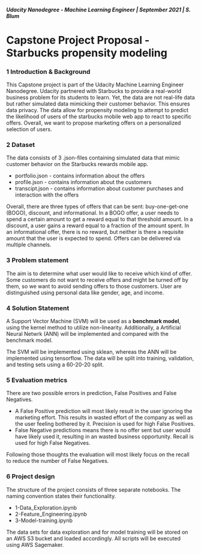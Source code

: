 ##### Udacity Nanodegree - Machine Learning Engineer | September 2021 | S. Blum 

# Capstone Project Proposal - Starbucks propensity modeling

### 1 Introduction & Background

This Capstone project is part of the Udacity Machine Learning Engineer Nanodegree. Udacity partnered with Starbucks to provide a real-world business problem for its students to learn. Yet, the data are not real-life data but rather simulated data mimicking their customer behavior. This ensures data privacy. The data allow for propensity modeling to attempt to predict the likelihood of users of the starbucks mobile web app to react to specific offers. Overall, we want to propose marketing offers on a personalized selection of users.

### 2 Dataset

The data consists of 3 .json-files containing simulated data that mimic customer behavior on the Starbucks rewards mobile app.

* portfolio.json - contains information about the offers
* profile.json - contains information about the customers
* transcipt.json - contains information about customer purchases and interaction with the offers

Overall, there are three types of offers that can be sent: buy-one-get-one (BOGO), discount, and informational. In a BOGO offer, a user needs to spend a certain amount to get a reward equal to that threshold amount. In a discount, a user gains a reward equal to a fraction of the amount spent. In an informational offer, there is no reward, but neither is there a requisite amount that the user is expected to spend. Offers can be delivered via multiple channels.

### 3 Problem statement

The aim is to determine what user would like to receive which kind of offer. Some customers do not want to receive offers and might be turned off by them, so we want to avoid sending offers to those customers. User are distinguished using personal data like gender, age, and income.
 
### 4 Solution Statement

A Support Vector Machine (SVM) will be used as a **benchmark model**, using the kernel method to utilize non-linearity. Additionally, a Artificial Neural Netwrk (ANN) will be implemented and compared with the benchmark model.

The SVM will be implemented using sklean, whereas the ANN will be implemented using tensorflow. The data will be split into training, validation, and testing sets using a 60-20-20 split.

### 5 Evaluation metrics

There are two possible errors in prediction, False Positives and False Negatives.

* A False Positive prediction will most likely result in the user ignoring the marketing effort. This results in wasted effort of the company as well as the user feeling bothered by it. Precision is used for high False Positives.
* False Negative predictions means there is no offer sent but user would have likely used it, resulting in an wasted business opportunity. Recall is used for high False Negatives.

Following those thoughts the evaluation will most likely focus on the recall to reduce the number of False Negatives.

### 6 Project design

The structure of the project consists of three separate notebooks. The naming convention states their functionality.

* 1-Data_Exploration.ipynb
* 2-Feature_Engineering.ipynb 
* 3-Model-training.ipynb

The data sets for data exploration and for model training will be stored on an AWS S3 bucket and loaded accordingly. All scripts will be executed using AWS Sagemaker.